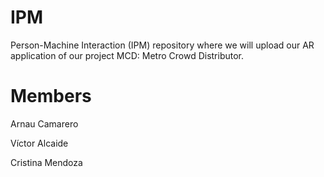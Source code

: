 # IPM
Person-Machine Interaction (IPM) repository where we will upload our AR application of our project MCD: Metro Crowd Distributor.

# Members
Arnau Camarero

Víctor Alcaide

Cristina Mendoza
